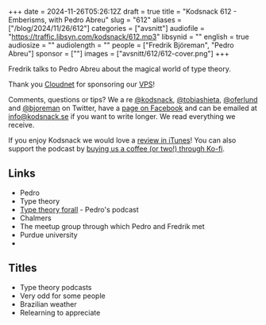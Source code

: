 +++
date = 2024-11-26T05:26:12Z
draft = true
title = "Kodsnack 612 - Emberisms, with Pedro Abreu"
slug = "612"
aliases = ["/blog/2024/11/26/612"]
categories = ["avsnitt"]
audiofile = "https://traffic.libsyn.com/kodsnack/612.mp3"
libsynid = ""
english = true
audiosize = ""
audiolength = ""
people = ["Fredrik Björeman", "Pedro Abreu"]
sponsor = [""]
images = ["avsnitt/612/612-cover.png"]
+++

Fredrik talks to Pedro Abreu about the magical world of type theory.

Thank you [Cloudnet](http://www.cloudnet.se) for sponsoring our [VPS](http://en.wikipedia.org/wiki/Virtual_private_server)!

Comments, questions or tips? We a	re [@kodsnack](https://www.twitter.com/kodsnack), [@tobiashieta](https://www.twitter.com/tobiashieta), [@oferlund](https://twitter.com/oferlund) and [@bjoreman](https://www.twitter.com/bjoreman) on Twitter, have a [page on Facebook](https://www.facebook.com/kodsnack) and can be emailed at [info@kodsnack.se](mailto:info@kodsnack.se) if you want to write longer. We read everything we receive.

If you enjoy Kodsnack we would love a [review in iTunes](http://itunes.apple.com/se/podcast/kodsnack/id561631498?l=en)! You can also support the podcast by <a href="https://ko-fi.com/kodsnack" rel="payment">buying us a coffee (or two!) through Ko-fi</a>.

## Links ##
* Pedro
* Type theory
* [Type theory forall](https://www.typetheoryforall.com/) - Pedro's podcast
* Chalmers
* The meetup group through which Pedro and Fredrik met
* Purdue university
* 

## Titles ##
* Type theory podcasts
* Very odd for some people
* Brazilian weather
* Relearning to appreciate